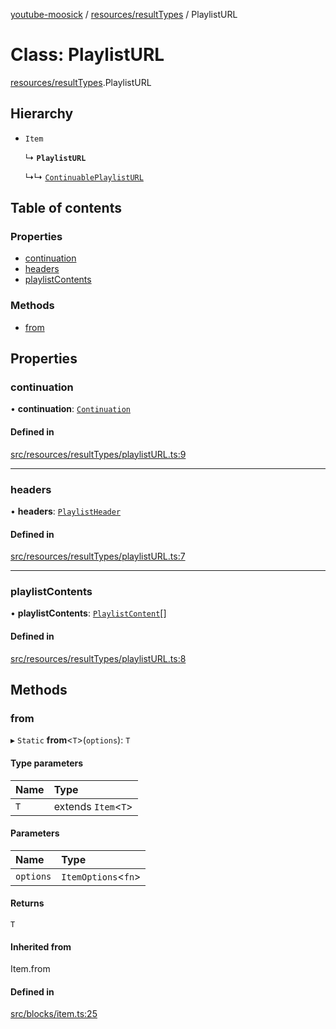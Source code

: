 [youtube-moosick](../README.md) / [resources/resultTypes](../modules/resources_resultTypes.md) / PlaylistURL

# Class: PlaylistURL

[resources/resultTypes](../modules/resources_resultTypes.md).PlaylistURL

## Hierarchy

- `Item`

  ↳ **`PlaylistURL`**

  ↳↳ [`ContinuablePlaylistURL`](resources_resultTypes.ContinuablePlaylistURL.md)

## Table of contents

### Properties

- [continuation](resources_resultTypes.PlaylistURL.md#continuation)
- [headers](resources_resultTypes.PlaylistURL.md#headers)
- [playlistContents](resources_resultTypes.PlaylistURL.md#playlistcontents)

### Methods

- [from](resources_resultTypes.PlaylistURL.md#from)

## Properties

### continuation

• **continuation**: [`Continuation`](../interfaces/resources_resultTypes.Continuation.md)

#### Defined in

[src/resources/resultTypes/playlistURL.ts:9](https://github.com/EvasiveXkiller/youtube-moosick/blob/af0ca53/src/resources/resultTypes/playlistURL.ts#L9)

___

### headers

• **headers**: [`PlaylistHeader`](resources_resultTypes.PlaylistHeader.md)

#### Defined in

[src/resources/resultTypes/playlistURL.ts:7](https://github.com/EvasiveXkiller/youtube-moosick/blob/af0ca53/src/resources/resultTypes/playlistURL.ts#L7)

___

### playlistContents

• **playlistContents**: [`PlaylistContent`](resources_resultTypes.PlaylistContent.md)[]

#### Defined in

[src/resources/resultTypes/playlistURL.ts:8](https://github.com/EvasiveXkiller/youtube-moosick/blob/af0ca53/src/resources/resultTypes/playlistURL.ts#L8)

## Methods

### from

▸ `Static` **from**<`T`\>(`options`): `T`

#### Type parameters

| Name | Type |
| :------ | :------ |
| `T` | extends `Item`<`T`\> |

#### Parameters

| Name | Type |
| :------ | :------ |
| `options` | `ItemOptions`<`fn`\> |

#### Returns

`T`

#### Inherited from

Item.from

#### Defined in

[src/blocks/item.ts:25](https://github.com/EvasiveXkiller/youtube-moosick/blob/af0ca53/src/blocks/item.ts#L25)
